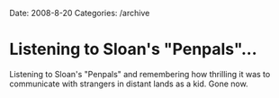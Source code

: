 Date: 2008-8-20
Categories: /archive

# Listening to Sloan's "Penpals"...

Listening to Sloan's "Penpals" and remembering how thrilling it was to communicate with strangers in distant lands as a kid. Gone now.
